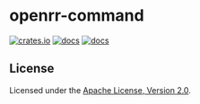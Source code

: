 # openrr-command

[![crates.io](https://img.shields.io/crates/v/openrr-command.svg)](https://crates.io/crates/openrr-command) [![docs](https://docs.rs/openrr-command/badge.svg)](https://docs.rs/openrr-command) [![docs](https://img.shields.io/badge/docs-main-blue)](https://openrr.github.io/openrr/openrr_command)

## License

Licensed under the [Apache License, Version 2.0](https://github.com/openrr/openrr/blob/main/LICENSE).
